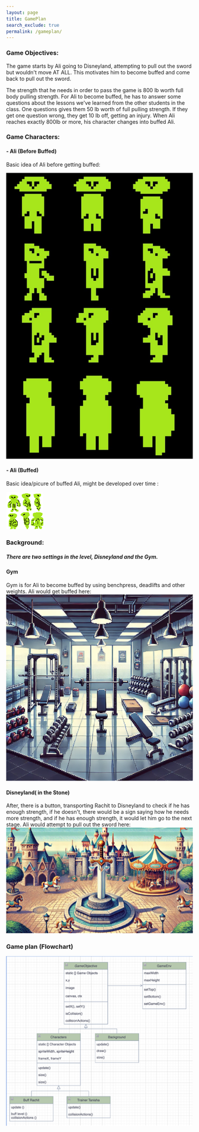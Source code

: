 ```yaml
---
layout: page 
title: GamePlan
search_exclude: true
permalink: /gameplan/
---
```

### Game Objectives:
The game starts by Ali going to Disneyland, attempting to pull out the sword but wouldn't move AT ALL. This motivates him to become buffed and come back to pull out the sword. 

The strength that he needs in order to pass the game is 800 lb worth full body pulling strength.
For Ali to become buffed, he has to answer some questions about the lessons we've learned from the other students in the class. 
One questions gives them 50 lb worth of full pulling strength. If they get one question wrong, they get 10 lb off, getting an injury. 
When Ali reaches exactly 800lb or more, his character changes into buffed Ali.

### Game Characters: 
#### - Ali (Before Buffed)
Basic idea of Ali before getting buffed:

![alt text](images/gamify/Ali_A.jpeg)

#### - Ali (Buffed)
Basic idea/picure of  buffed Ali, might be developed over time :

![alt text](<images/gamify/pixil-frame-0 (3).png>)


### Background:
##### There are two settings in the level, Disneyland and the Gym.
#### Gym 
Gym is for Ali to become buffed by using benchpress, deadlifts and other weights. 
Ali would get buffed here: 
![alt text](images/gamify/gym.png)

#### Disneyland( in the Stone)
After, there is a button, transporting Rachit to Disneyland to check if he has enough strength, if he doesn't, there would be a sign saying how he needs more strength, and if he has enough strength, it would let him go to the next stage.
Ali would attempt to pull out the sword here:
![alt text](images/gamify/disneyland.png)

### Game plan (Flowchart)
![alt text](images/gamify/IMG_7590.png)